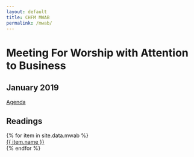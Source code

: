 ```yaml
---
layout: default
title: CHFM MWAB
permalink: /mwab/
---
```


<div class="row">
  <div class="col-12"><h1>Meeting For Worship with Attention to Business</h1></div>
  <div class="col-md-3">
    <h2>January 2019</h2>
    <div class="my-3"><a href="Agenda_2019-01.pdf">Agenda</a></div>
  </div>
  <div class="col-md-9 px-md-0">
    <h2>Readings</h2>
    {% for item in site.data.mwab %}
      <div class="my-3"><a href="{{site.baseurl}}/assets/mwab/{{ item.pdf }}.pdf">{{ item.name }}</a></div>
    {% endfor %}
  </div>
</div>
